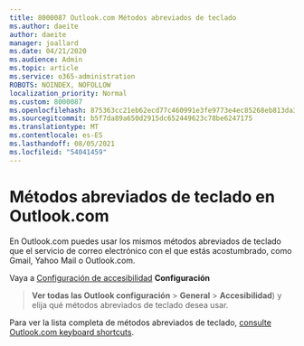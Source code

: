 ```yaml
---
title: 8000087 Outlook.com Métodos abreviados de teclado
ms.author: daeite
author: daeite
manager: joallard
ms.date: 04/21/2020
ms.audience: Admin
ms.topic: article
ms.service: o365-administration
ROBOTS: NOINDEX, NOFOLLOW
localization_priority: Normal
ms.custom: 8000087
ms.openlocfilehash: 875363cc21eb62ecd77c460991e3fe9773e4ec85268eb813da3dbd13bb6bb079
ms.sourcegitcommit: b5f7da89a650d2915dc652449623c78be6247175
ms.translationtype: MT
ms.contentlocale: es-ES
ms.lasthandoff: 08/05/2021
ms.locfileid: "54041459"
---
```

# <a name="keyboard-shortcuts-in-outlookcom"></a>Métodos abreviados de teclado en Outlook.com

En Outlook.com puedes usar los mismos métodos abreviados de teclado que el servicio de correo electrónico con el que estás acostumbrado, como Gmail, Yahoo Mail o Outlook.com.

Vaya a [Configuración de accesibilidad](https://go.microsoft.com/fwlink/?linkid=2080840) **Configuración** 
 > **Ver todas las Outlook configuración**  >  **General**  >  **Accesibilidad**) y elija qué métodos abreviados de teclado desea usar.

Para ver la lista completa de métodos abreviados de teclado, [consulte Outlook.com keyboard shortcuts](https://support.microsoft.com/topic/keyboard-shortcuts-for-outlook-3cdeb221-7ae5-4c1d-8c1d-9e63216c1efd).